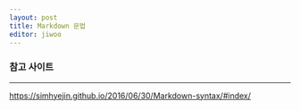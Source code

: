 ```yaml
---
layout: post
title: Markdown 문법
editor: jiwoo
---
```


### 참고 사이트
***
<https://simhyejin.github.io/2016/06/30/Markdown-syntax/#index/>
